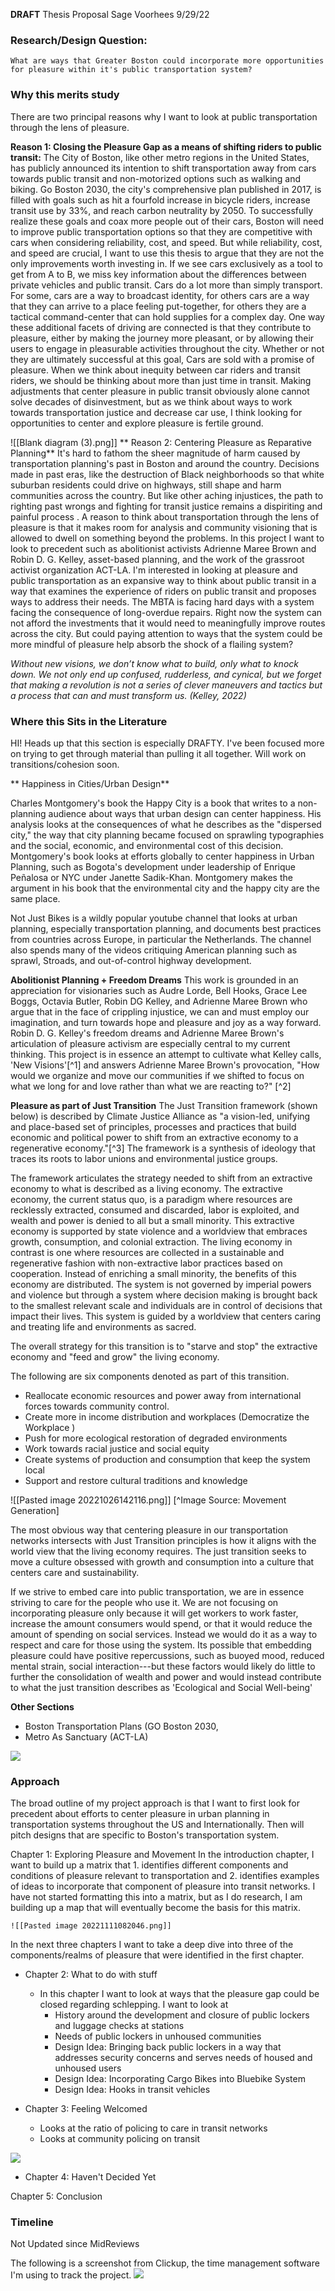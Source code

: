 

**DRAFT** Thesis Proposal
Sage Voorhees
9/29/22

### **Research/Design Question**:
	What are ways that Greater Boston could incorporate more opportunities for pleasure within it's public transportation system? 

### **Why this merits study**

There are two principal reasons why I want to look at public transportation through the lens of pleasure. 

**Reason 1: Closing the Pleasure Gap as a means of shifting riders to public transit:** 
The City of Boston, like other metro regions in the United States, has publicly announced its intention to shift transportation away from cars towards public transit and non-motorized options such as walking and biking. Go Boston 2030, the city's comprehensive plan published in 2017, is filled with goals such as hit a fourfold increase in bicycle riders, increase transit use by 33%, and reach carbon neutrality by 2050. To successfully realize these goals and coax more people out of their cars, Boston will need to improve public transportation options so that they are competitive with cars when considering reliability, cost, and speed. But while reliability, cost, and speed are crucial, I want to use this thesis to argue that they are not the only improvements worth investing in. 
If we see cars exclusively as a tool to get from A to B, we miss key information about the differences between private vehicles and public transit. Cars do a lot more than simply transport. For some, cars are a way to broadcast identity, for others cars are a way that they can arrive to a place feeling put-together, for others they are a tactical command-center that can hold supplies for a complex day. One way these additional facets of driving are connected is that they contribute to pleasure, either by making the journey more pleasant, or by allowing their users to engage in pleasurable activities throughout the city. Whether or not they are ultimately successful at this goal, Cars are sold with a promise of pleasure. When we think about  inequity between car riders and transit riders, we should be thinking about more than just time in transit. Making adjustments that center pleasure in public transit obviously alone cannot solve decades of disinvestment, but as we think about ways to work towards transportation justice and decrease car use, I think looking for opportunities to center and explore pleasure is fertile ground.

![[Blank diagram (3).png]]
** Reason 2: Centering Pleasure as Reparative Planning**
It's hard to fathom the sheer magnitude of harm caused by transportation planning's past in Boston and around the country. Decisions made in past eras, like the destruction of Black neighborhoods so that white suburban residents could drive on highways, still shape and harm communities across the country. But like other aching injustices, the path to righting past wrongs and fighting for transit justice remains a dispiriting and painful process . A reason to think about transportation through the lens of pleasure is that it makes room for analysis and community visioning that is allowed to dwell on something beyond the problems. In this project I want to look to precedent such as abolitionist activists Adrienne Maree Brown and Robin D. G. Kelley, asset-based planning, and the work of the grassroot activist organization ACT-LA. I'm interested in looking at pleasure and public transportation as an expansive way to think about public transit in a way that examines the experience of riders on public transit and proposes ways to address their needs. The MBTA is facing hard days with a system facing the consequence of long-overdue repairs. Right now the system can not afford the investments that it would need to meaningfully improve routes across the city. But could paying attention to ways that the system could be more mindful of pleasure help absorb the shock of a flailing system? 


*Without new visions, we don’t know what to build, only what to knock down. We not only end up confused, rudderless, and cynical, but we forget that making a revolution is not a series of clever maneuvers and tactics but a process that can and must transform us. (Kelley, 2022)*

### **Where this Sits in the Literature**

HI! Heads up that this section is especially DRAFTY. I've been focused more on trying to get through material than pulling it all together. Will work on transitions/cohesion soon. 


** Happiness in Cities/Urban Design** 

 Charles Montgomery's book the Happy City is a book that writes to a non-planning audience about ways that urban design can center happiness. His analysis looks at the consequences of what he describes as the "dispersed city," the way that city planning became focused on sprawling typographies and the social, economic, and environmental cost of this decision. Montgomery's book looks at efforts globally to center happiness in Urban Planning, such as Bogota's development under leadership of Enrique Peñalosa or NYC under Janette Sadik-Khan. Montgomery makes the argument in his book that the environmental city and the happy city are the same place.   

Not Just Bikes is a wildly popular youtube channel that looks at urban planning, especially transportation planning, and documents best practices from countries across Europe, in particular the Netherlands. The channel also spends many of the videos critiquing American planning such as sprawl, Stroads, and out-of-control highway development.  

**Abolitionist Planning + Freedom Dreams**
This work is grounded in an appreciation for visionaries such as Audre Lorde, Bell Hooks, Grace Lee Boggs, Octavia Butler, Robin DG Kelley, and Adrienne Maree Brown who argue that in the face of crippling injustice, we can and must employ our imagination, and turn towards hope and pleasure and joy as a way forward.   Robin D. G. Kelley's freedom dreams and Adrienne Maree Brown's articulation of pleasure activism are especially central to my current thinking. This project is in essence an attempt to cultivate what Kelley calls, 'New Visions'[^1] and answers Adrienne Maree Brown's provocation, "How would we organize and move our communities if we shifted to focus on what we long for and love rather than what we are reacting to?" [^2]

**Pleasure as part of Just Transition** 
The Just Transition framework (shown below) is described by Climate Justice Alliance as "a vision-led, unifying and place-based set of principles, processes and practices that build economic and political power to shift from an extractive economy to a regenerative economy."[^3] The framework is a synthesis of ideology that traces its roots to labor unions and environmental justice groups. 

The framework articulates the strategy needed to shift from an extractive economy to what is described as a living economy. The extractive economy, the current status quo, is a paradigm where resources are recklessly extracted, consumed and discarded, labor is exploited, and wealth and power is denied to all but a small minority. This extractive economy is supported by state violence and a worldview that embraces growth, consumption, and colonial extraction.  The living economy in contrast is one where resources are collected in a sustainable and regenerative fashion with non-extractive labor practices based on cooperation. Instead of enriching a small minority, the benefits of this economy are distributed. The system is not governed by imperial powers and violence but through a system where decision making is brought back to the smallest relevant scale and individuals are in control of decisions that impact their lives. This system is guided by a worldview that centers caring and treating life and environments as sacred. 

The overall strategy for this transition is to "starve and stop" the extractive economy and "feed and grow" the living economy. 

The following are six components denoted as part of this transition. 
* Reallocate economic resources and power away from international forces towards community control. 
* Create more in income distribution and workplaces (Democratize the Workplace )
* Push for more ecological restoration of degraded environments
* Work towards racial justice and social equity
* Create systems of production and consumption that keep the system local
* Support and restore cultural traditions and knowledge


![[Pasted image 20221026142116.png]]
[^Image Source: Movement Generation]


The most obvious way that centering pleasure in our transportation networks intersects with Just Transition principles is how it aligns with the world view that the living economy requires. The just transition seeks to move a culture obsessed with growth and consumption into a culture that centers care and sustainability. 

If we strive to embed care into public transportation, we are in essence striving to care for the people who use it. We are not focusing on incorporating pleasure only because it will get workers to work faster, increase the amount consumers would spend, or that it would reduce the amount of spending on social services. Instead we would do it as a way to respect and care for those using the system. Its possible that embedding pleasure could have positive repercussions, such as buoyed mood, reduced mental strain, social interaction---but these factors would likely do little to further the consolidation of wealth and power and would instead contribute to what the just transition describes as 'Ecological and Social Well-being'

**Other Sections**
* Boston Transportation Plans (GO Boston 2030, 
* Metro As Sanctuary (ACT-LA)

**![](https://lh5.googleusercontent.com/pTcu_dtZ6V5HyNxRrC1YsbnLjZiBxBQ7VWXJrzwzbQHuPrdDKjsA90AwMquuTg8ogyfn3-7krbaLvLNrWffaf2wyTouiifxdiMa0wj3KqS1uPG1uCSwLdqPrYsYPBLL95ke8GJGrbDWzndrozIzTKs01hHjpUfQIj7HvIwMnHZLqzOCcr8n5_WBBk_eLFELQ=nw)**

### **Approach**
The broad outline of my project approach is that I want to first look for precedent about efforts to center pleasure in urban planning in transportation systems throughout the US and Internationally. Then will pitch designs that are specific to Boston's transportation system. 

Chapter 1: Exploring Pleasure and Movement
	In the introduction chapter, I want to build up a matrix that 1. identifies different components and conditions of pleasure relevant to transportation and 2. identifies examples of ideas to incorporate that component of pleasure into transit networks. I have not started formatting this into a matrix, but as I do research, I am building up a map that will eventually become the basis for this matrix. 
	
	![[Pasted image 20221111082046.png]]
In the next three chapters I want to take a deep dive into three of the components/realms of pleasure that were identified in the first chapter.

* Chapter 2: What to do with stuff
	* In this chapter I want to look at ways that the pleasure gap could be closed regarding schlepping.  I want to look at
		* History around the development and closure of public lockers and luggage checks at stations
		* Needs of public lockers in unhoused communities 
		* Design Idea: Bringing back public lockers in a way that addresses security concerns and serves needs of housed and unhoused users
		* Design Idea: Incorporating Cargo Bikes into Bluebike System
		* Design Idea: Hooks in transit vehicles

* Chapter 3: Feeling Welcomed
	* Looks at the ratio of policing to care in transit networks
	* Looks at community policing on transit 

**![](https://lh6.googleusercontent.com/HRXIEI9gVPhezfqm2hU-MlTB6ARvqKrIRIZvnXUUvRJyQ8DBMLKqIUB1SnIkG1r0fl1ybtcJKbU8MmNRoujqVIpHa5qNbXB5wf-ThBdq-dc6NB6J155xZsImU5SLXqpdt0tGOh00AjW8JDZol3A_KN0b7UrernL1shuvfq9cXzvmrkHp0uoYW6Q__E_HaEGd=nw)**
* Chapter 4: Haven't Decided Yet

Chapter 5: Conclusion

### **Timeline**
Not Updated since MidReviews

The following is a screenshot from Clickup, the time management software I'm using to track the project. 
**![](https://lh3.googleusercontent.com/i1nsKNLo2MPj9hoj3j1XJEyY6dt1lA4gOKvbCUjn3ISCEhf2cNnSSXSPsXuO58-RMY05LhSfqu-fQupGki0EicR7RMhT8lzoE7EQ10ElUdDQw5OTlDoPobFFUWagoVS3iiWFlBQxp_wDsbl4ehbR5ZGvJtJ3io_68jZmZDijDN7DylsTH4jIHYQsVHrYddm3=nw)**

